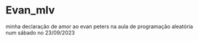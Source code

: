 # Evan_mlv
minha declaração de amor ao evan peters na aula de programação aleatória num sábado no 23/09/2023
